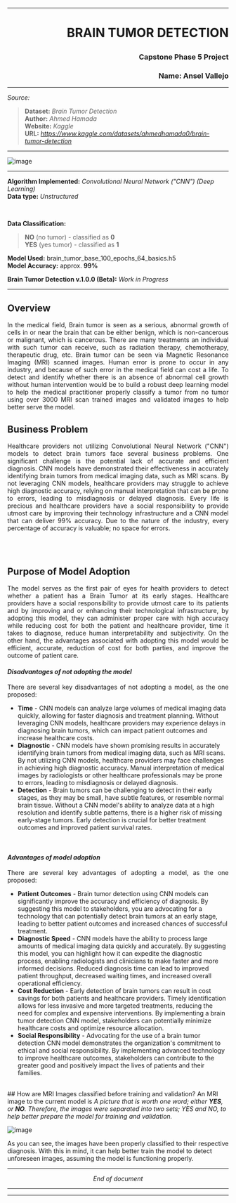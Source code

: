 ***
# <p align="right"> BRAIN TUMOR DETECTION</p>
### <p align='right'> Capstone Phase 5 Project</p>

### <p align = 'right'> Name: Ansel Vallejo </p>


***
_Source:_ <br>
  > **Dataset:** _Brain Tumor Detection_ <br>
  > **Author:** _Ahmed Hamada_ <br>
  > **Website:** _Kaggle_ <br>
  > **URL:** _https://www.kaggle.com/datasets/ahmedhamada0/brain-tumor-detection_ <br>
***
![image](https://github.com/anvadev/BR35H_Brain_Tumor/assets/50537930/92665cd2-f737-410f-9152-40010ee86513)


***
**Algorithm Implemented:** _Convolutional Neural Network ("CNN") (Deep Learning)_<br>
**Data type:** _Unstructured_ 

<br>

**Data Classification:** <br>
> **NO** (no tumor) - classified as **0** <br>
> **YES** (yes tumor) - classified as **1** <br>

**Model Used:** brain_tumor_base_100_epochs_64_basics.h5 <br>
**Model Accuracy:** approx. <b>99%</b>

**Brain Tumor Detection v.1.0.0 (Beta):** _Work in Progress_ <br>
***

  ## Overview <br>
<p align="justify">
  In the medical field, Brain tumor is seen as a serious, abnormal growth of cells in or near the brain that can be either benign, which is non-cancerous or malignant, which is cancerous. There are many treatments an individual with such tumor can receive, such as radiation therapy, chemotherapy, therapeutic drug, etc. Brain tumor can be seen via Magnetic Resonance Imaging (MRI) scanned images. Human error is prone to occur in any industry, and because of such error in the medical field can cost a life. To detect and identify whether there is an absence of abnormal cell growth without human intervention would be to build a robust deep learning model to help the medical practitioner properly classify a tumor from no tumor using over 3000 MRI scan trained images and validated images to help better serve the model.
  </p>

  ## Business Problem <br>
<p align="justify">
  Healthcare providers not utilizing Convolutional Neural Network ("CNN") models to detect brain tumors face several business problems. One significant challenge is the potential lack of accurate and efficient diagnosis. CNN models have demonstrated their effectiveness in accurately identifying brain tumors from medical imaging data, such as MRI scans. By not leveraging CNN models, healthcare providers may struggle to achieve high diagnostic accuracy, relying on manual interpretation that can be prone to errors, leading to misdiagnosis or delayed diagnosis. Every life is precious and healthcare providers have a social responsibility to provide utmost care by improving their technology infrastructure and a CNN model that can deliver 99% accuracy. Due to the nature of the industry, every percentage of accuracy is valuable; no space for errors. 
</p>
<br>
<br>

## Purpose of Model Adoption
<p align="justify">
  The model serves as the first pair of eyes for health providers to detect whether a patient has a Brain Tumor at its early stages. Healthcare providers have a social responsibility to provide utmost care to its patients and by improving and or enhancing their technological infrastructure, by adopting this model, they can administer proper care with high accuracy while reducing cost for both the patient and healthcare provider, time it takes to diagnose, reduce human interpretability and subjectivity. On the other hand, the advantages associated with adopting this model would be efficient, accurate, reduction of cost for both parties, and improve the outcome of patient care.
</p>  

#### <i>Disadvantages of not adopting the model</i>
<p align="justify">
There are several key disadvantages of not adopting a model, as the one proposed:
<ul>
  <li> <b>Time</b> - CNN models can analyze large volumes of medical imaging data quickly, allowing for faster diagnosis and treatment planning. Without leveraging CNN models, healthcare providers may experience delays in diagnosing brain tumors, which can impact patient outcomes and increase healthcare costs.</li>
  <li> <b>Diagnostic</b> - CNN models have shown promising results in accurately identifying brain tumors from medical imaging data, such as MRI scans. By not utilizing CNN models, healthcare providers may face challenges in achieving high diagnostic accuracy. Manual interpretation of medical images by radiologists or other healthcare professionals may be prone to errors, leading to misdiagnosis or delayed diagnosis.</li>
  <li> <b>Detection</b> - Brain tumors can be challenging to detect in their early stages, as they may be small, have subtle features, or resemble normal brain tissue. Without a CNN model's ability to analyze data at a high resolution and identify subtle patterns, there is a higher risk of missing early-stage tumors. Early detection is crucial for better treatment outcomes and improved patient survival rates.</li>
</ul>  
</p>
<br>

#### <i>Advantages of model adoption</i>
<p align="justify">
There are several key advantages of adopting a model, as the one proposed:
<ul>
  <li> <b>Patient Outcomes</b> - Brain tumor detection using CNN models can significantly improve the accuracy and efficiency of diagnosis. By suggesting this model to stakeholders, you are advocating for a technology that can potentially detect brain tumors at an early stage, leading to better patient outcomes and increased chances of successful treatment.</li>
  <li> <b>Diagnostic Speed</b> - CNN models have the ability to process large amounts of medical imaging data quickly and accurately. By suggesting this model, you can highlight how it can expedite the diagnostic process, enabling radiologists and clinicians to make faster and more informed decisions. Reduced diagnosis time can lead to improved patient throughput, decreased waiting times, and increased overall operational efficiency.</li>
  <li> <b>Cost Reduction</b> - Early detection of brain tumors can result in cost savings for both patients and healthcare providers. Timely identification allows for less invasive and more targeted treatments, reducing the need for complex and expensive interventions. By implementing a brain tumor detection CNN model, stakeholders can potentially minimize healthcare costs and optimize resource allocation.</li>
   <li> <b>Social Responsibility</b> - Advocating for the use of a brain tumor detection CNN model demonstrates the organization's commitment to ethical and social responsibility. By implementing advanced technology to improve healthcare outcomes, stakeholders can contribute to the greater good and positively impact the lives of patients and their families.</li>
</ul>
</p>
<br>
## How are MRI Images classified before training and validation?
An MRI image to the current model is <i>A picture that is worth one word; either <b>YES</b>, or <b>NO</b>. Therefore, the images were separated into two sets; YES and NO, to help better prepare the model for training and validation.</i>

![image](https://github.com/anvadev/BR35H_Brain_Tumor/assets/50537930/58a20708-3198-42ce-9e8e-28571ec30b40)

As you can see, the images have been properly classified to their respective diagnosis. With this in mind, it can help better train the model to detect unforeseen images, assuming the model is functioning properly. 
***

_<p align="center">End of document</p>_

*** 
***

  

